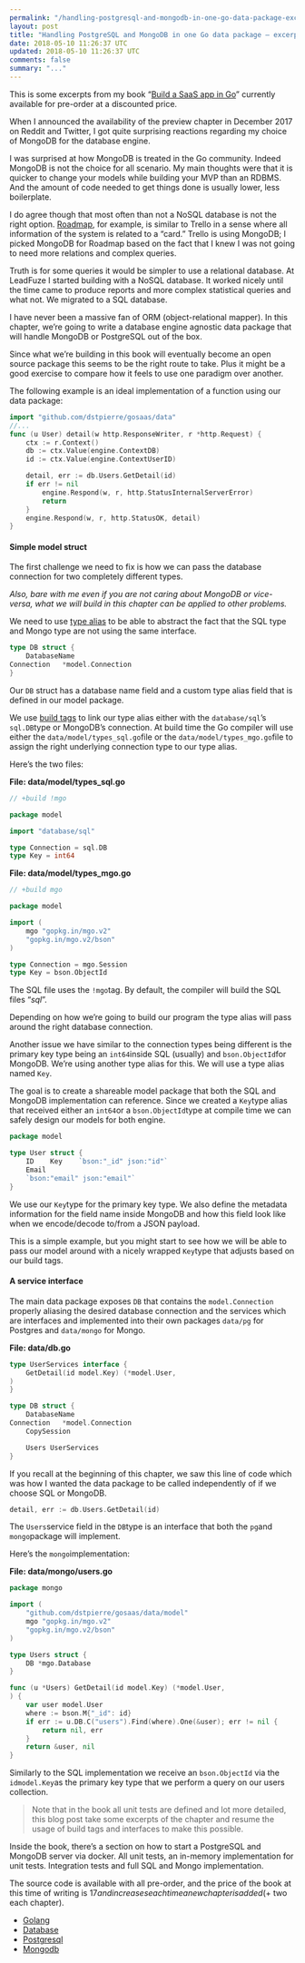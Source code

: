 ```yaml
---
permalink: "/handling-postgresql-and-mongodb-in-one-go-data-package-excerpt-from-my-book-f23bfe8d7cb7"
layout: post
title: "Handling PostgreSQL and MongoDB in one Go data package — excerpt from my book."
date: 2018-05-10 11:26:37 UTC
updated: 2018-05-10 11:26:37 UTC
comments: false
summary: "..."
---
```


This is some excerpts from my book “[Build a SaaS app in
Go](https://buildsaasappingo.com/)” currently available for pre-order at a
discounted price.

When I announced the availability of the preview chapter in December 2017 on
Reddit and Twitter, I got quite surprising reactions regarding my choice of
MongoDB for the database engine.

I was surprised at how MongoDB is treated in the Go community. Indeed MongoDB is
not the choice for all scenario. My main thoughts were that it is quicker to
change your models while building your MVP than an RDBMS. And the amount of code
needed to get things done is usually lower, less boilerplate.

I do agree though that most often than not a NoSQL database is not the right
option. [Roadmap](https://roadmap.space/), for example, is similar to Trello in
a sense where all information of the system is related to a “card.” Trello is
using MongoDB; I picked MongoDB for Roadmap based on the fact that I knew I was
not going to need more relations and complex queries.

Truth is for some queries it would be simpler to use a relational database. At
LeadFuze I started building with a NoSQL database. It worked nicely until the
time came to produce reports and more complex statistical queries and what not.
We migrated to a SQL database.

I have never been a massive fan of ORM (object-relational mapper). In this
chapter, we’re going to write a database engine agnostic data package that will
handle MongoDB or PostgreSQL out of the box.

Since what we’re building in this book will eventually become an open source
package this seems to be the right route to take. Plus it might be a good
exercise to compare how it feels to use one paradigm over another.

The following example is an ideal implementation of a function using our data
package:

```go
import "github.com/dstpierre/gosaas/data"
//...
func (u User) detail(w http.ResponseWriter, r *http.Request) {
	ctx := r.Context()
	db := ctx.Value(engine.ContextDB)
	id := ctx.Value(engine.ContextUserID)

	detail, err := db.Users.GetDetail(id)
	if err != nil 
		engine.Respond(w, r, http.StatusInternalServerError)
		return
	}
	engine.Respond(w, r, http.StatusOK, detail)
}
```
#### Simple model struct

The first challenge we need to fix is how we can pass the database connection
for two completely different types.

*Also, bare with me even if you are not caring about MongoDB or vice-versa, what
we will build in this chapter can be applied to other problems.*

We need to use [type alias](https://golang.org/doc/go1.9) to be able to abstract
the fact that the SQL type and Mongo type are not using the same interface.

```go
type DB struct {
	DatabaseName 
Connection   *model.Connection
}
```

Our `DB` struct has a database name field and a custom type alias field that is
defined in our model package.

We use [build tags](https://golang.org/pkg/go/build/) to link our type alias
either with the `database/sql`’s `sql.DB`type or MongoDB’s connection. At build
time the Go compiler will use either the `data/model/types_sql.go`file or the
`data/model/types_mgo.go`file to assign the right underlying connection type to
our type alias.

Here’s the two files:

**File: data/model/types_sql.go**

```go
// +build !mgo

package model

import "database/sql"

type Connection = sql.DB
type Key = int64
```

**File: data/model/types_mgo.go**

```go
// +build mgo

package model

import (
	mgo "gopkg.in/mgo.v2"
	"gopkg.in/mgo.v2/bson"
)

type Connection = mgo.Session
type Key = bson.ObjectId
```

The SQL file uses the `!mgo`tag. By default, the compiler will build the SQL
files “_sql_”.

Depending on how we’re going to build our program the type alias will pass
around the right database connection.

Another issue we have similar to the connection types being different is the
primary key type being an `int64`inside SQL (usually) and `bson.ObjectId`for
MongoDB. We’re using another type alias for this. We will use a type alias named
`Key`.

The goal is to create a shareable model package that both the SQL and MongoDB
implementation can reference. Since we created a `Key`type alias that received
either an `int64`or a `bson.ObjectId`type at compile time we can safely design
our models for both engine.

```go
package model

type User struct {
	ID    Key    `bson:"_id" json:"id"`
	Email 
	`bson:"email" json:"email"`
}
```

We use our `Key`type for the primary key type. We also define the metadata
information for the field name inside MongoDB and how this field look like when
we encode/decode to/from a JSON payload.

This is a simple example, but you might start to see how we will be able to pass
our model around with a nicely wrapped `Key`type that adjusts based on our build
tags.

#### A service interface

The main data package exposes `DB` that contains the `model.Connection` properly
aliasing the desired database connection and the services which are interfaces
and implemented into their own packages `data/pg` for Postgres and `data/mongo`
for Mongo.

**File: data/db.go**

```go
type UserServices interface {
	GetDetail(id model.Key) (*model.User, 
)
}

type DB struct {
	DatabaseName 
Connection   *model.Connection
	CopySession  

	Users UserServices
}
```

If you recall at the beginning of this chapter, we saw this line of code which
was how I wanted the data package to be called independently of if we choose SQL
or MongoDB.

```go
detail, err := db.Users.GetDetail(id)
```

The `Users`service field in the `DB`type is an interface that both the `pg`and
`mongo`package will implement.

Here’s the `mongo`implementation:

**File: data/mongo/users.go**

```go
package mongo

import (
	"github.com/dstpierre/gosaas/data/model"
	mgo "gopkg.in/mgo.v2"
	"gopkg.in/mgo.v2/bson"
)

type Users struct {
	DB *mgo.Database
}

func (u *Users) GetDetail(id model.Key) (*model.User, 
) {
	var user model.User
	where := bson.M{"_id": id}
	if err := u.DB.C("users").Find(where).One(&user); err != nil {
		return nil, err
	}
	return &user, nil
}
```

Similarly to the SQL implementation we receive an `bson.ObjectId` via the
`idmodel.Key`as the primary key type that we perform a query on our users
collection.

> Note that in the book all unit tests are defined and lot more detailed, this
> blog post take some excerpts of the chapter and resume the usage of build tags
and interfaces to make this possible.

Inside the book, there’s a section on how to start a PostgreSQL and MongoDB
server via docker. All unit tests, an in-memory implementation for unit tests.
Integration tests and full SQL and Mongo implementation.

The source code is available with all pre-order, and the price of the book at
this time of writing is $17 and increases each time a new chapter is added (+$
two each chapter).

* [Golang](https://dominicstpierre.com/tagged/golang?source=post)
* [Database](https://dominicstpierre.com/tagged/database?source=post)
* [Postgresql](https://dominicstpierre.com/tagged/postgresql?source=post)
* [Mongodb](https://dominicstpierre.com/tagged/mongodb?source=post)

